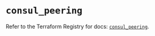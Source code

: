# `consul_peering`

Refer to the Terraform Registry for docs: [`consul_peering`](https://registry.terraform.io/providers/hashicorp/consul/2.21.0/docs/resources/peering).
